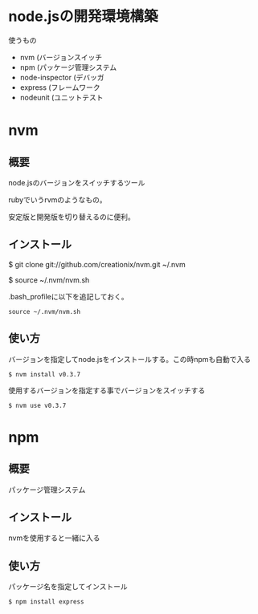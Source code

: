 # node.jsの開発環境構築

使うもの

* nvm (バージョンスイッチ
* npm (パッケージ管理システム
* node-inspector (デバッガ
* express (フレームワーク
* nodeunit (ユニットテスト

# nvm
## 概要
node.jsのバージョンをスイッチするツール

rubyでいうrvmのようなもの。

安定版と開発版を切り替えるのに便利。

## インストール

$ git clone git://github.com/creationix/nvm.git ~/.nvm

$ source ~/.nvm/nvm.sh

.bash_profileに以下を追記しておく。

    source ~/.nvm/nvm.sh

## 使い方

バージョンを指定してnode.jsをインストールする。この時npmも自動で入る

    $ nvm install v0.3.7

使用するバージョンを指定する事でバージョンをスイッチする

    $ nvm use v0.3.7

# npm
## 概要
パッケージ管理システム

## インストール
nvmを使用すると一緒に入る

## 使い方

パッケージ名を指定してインストール

    $ npm install express
